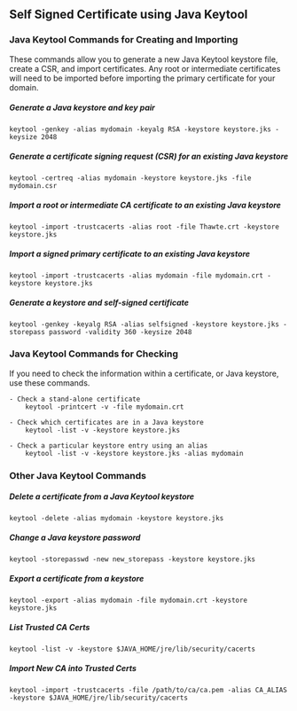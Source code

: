 ## Self Signed Certificate using Java Keytool

### Java Keytool Commands for Creating and Importing
These commands allow you to generate a new Java Keytool keystore file, create a CSR, and import certificates. Any root or intermediate certificates will need to be imported before importing the primary certificate for your domain.
	
##### Generate a Java keystore and key pair
	keytool -genkey -alias mydomain -keyalg RSA -keystore keystore.jks -keysize 2048
	
##### Generate a certificate signing request (CSR) for an existing Java keystore
	keytool -certreq -alias mydomain -keystore keystore.jks -file mydomain.csr
	
##### Import a root or intermediate CA certificate to an existing Java keystore
	keytool -import -trustcacerts -alias root -file Thawte.crt -keystore keystore.jks
    
##### Import a signed primary certificate to an existing Java keystore
	keytool -import -trustcacerts -alias mydomain -file mydomain.crt -keystore keystore.jks
		
##### Generate a keystore and self-signed certificate
	keytool -genkey -keyalg RSA -alias selfsigned -keystore keystore.jks -storepass password -validity 360 -keysize 2048


### Java Keytool Commands for Checking
If you need to check the information within a certificate, or Java keystore, use these commands.
	
	- Check a stand-alone certificate
		keytool -printcert -v -file mydomain.crt
	
	- Check which certificates are in a Java keystore
		keytool -list -v -keystore keystore.jks
	
	- Check a particular keystore entry using an alias
		keytool -list -v -keystore keystore.jks -alias mydomain


### Other Java Keytool Commands
	
##### Delete a certificate from a Java Keytool keystore
	keytool -delete -alias mydomain -keystore keystore.jks
	
##### Change a Java keystore password
	keytool -storepasswd -new new_storepass -keystore keystore.jks
	
##### Export a certificate from a keystore
	keytool -export -alias mydomain -file mydomain.crt -keystore keystore.jks
	
##### List Trusted CA Certs
	keytool -list -v -keystore $JAVA_HOME/jre/lib/security/cacerts
	
##### Import New CA into Trusted Certs
	keytool -import -trustcacerts -file /path/to/ca/ca.pem -alias CA_ALIAS -keystore $JAVA_HOME/jre/lib/security/cacerts
